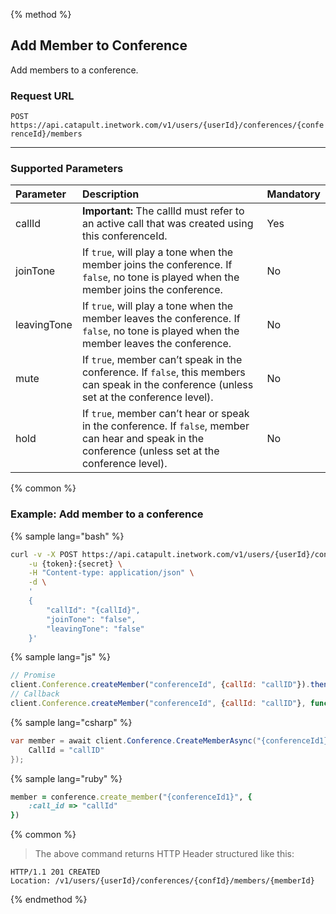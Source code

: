 {% method %}

## Add Member to Conference
Add members to a conference.

### Request URL

<code class="post">POST</code> `https://api.catapult.inetwork.com/v1/users/{userId}/conferences/{conferenceId}/members`

---

### Supported Parameters
| Parameter   | Description                                                                                                                                            | Mandatory |
|:------------|:-------------------------------------------------------------------------------------------------------------------------------------------------------|:----------|
| callId      | **Important:** The callId must refer to an active call that was created using this conferenceId.                                                       | Yes       |
| joinTone    | If `true`, will play a tone when the member joins the conference. If `false`, no tone is played when the member joins the conference.                  | No        |
| leavingTone | If `true`, will play a tone when the member leaves the conference. If `false`, no tone is played when the member leaves the conference.                | No        |
| mute        | If `true`, member can’t speak in the conference. If `false`, this members can speak in the conference (unless set at the conference level).            | No        |
| hold        | If `true`, member can’t hear or speak in the conference. If `false`, member can hear and speak in the conference (unless set at the conference level). | No        |

{% common %}

### Example: Add member to a conference

{% sample lang="bash" %}

```bash
curl -v -X POST https://api.catapult.inetwork.com/v1/users/{userId}/conferences/{conferenceId}/members \
	-u {token}:{secret} \
	-H "Content-type: application/json" \
	-d \
	'
	{
		"callId": "{callId}",
		"joinTone": "false",
		"leavingTone": "false"
	}'
```

{% sample lang="js" %}

```js
// Promise
client.Conference.createMember("conferenceId", {callId: "callID"}).then(function(member){});
// Callback
client.Conference.createMember("conferenceId", {callId: "callID"}, function(err, member){});
```

{% sample lang="csharp" %}

```csharp
var member = await client.Conference.CreateMemberAsync("{conferenceId1}", new CreateConferenceMemberData {
	CallId = "callID"
});
```

{% sample lang="ruby" %}

```ruby
member = conference.create_member("{conferenceId1}", {
	:call_id => "callId"
})
```

{% common %}

> The above command returns HTTP Header structured like this:

```
HTTP/1.1 201 CREATED
Location: /v1/users/{userId}/conferences/{confId}/members/{memberId}
```
{% endmethod %}
